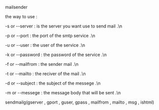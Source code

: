mailsender 

the way to use :

-s or --server : is the server you want use to send mail .\n

-p or --port : the port of the smtp service .\n

-u or --user : the user of the service .\n

-k or --password : the password of the service .\n

-f or --mailfrom : the sender mail .\n

-t or --mailto : the reciver of the mail .\n

-d or --subject : the subject of the messege  .\n

-m or --messege : the message body that will be sent .\n

sendmailg(gserver , gport , guser, gpass , mailfrom , mailto , msg , ishtml)
